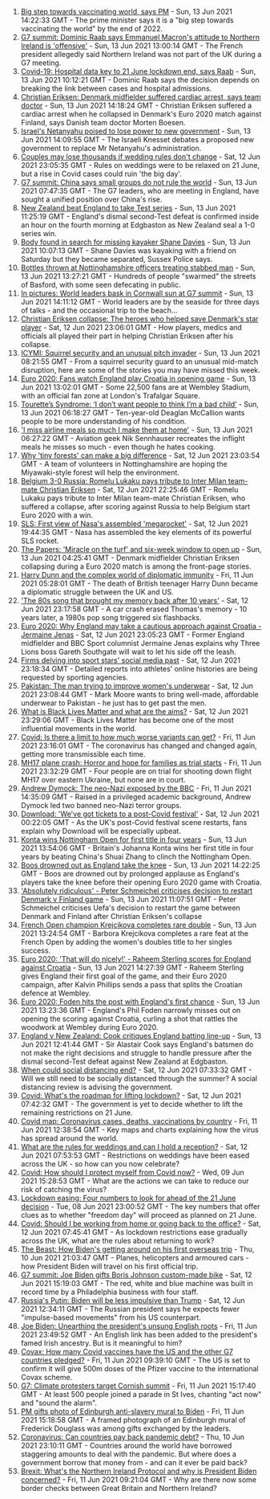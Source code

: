 1. [ Big step towards vaccinating world, says PM](https://www.bbc.co.uk/news/uk-57461640) - Sun, 13 Jun 2021 14:22:33 GMT - The prime minister says it is a "big step towards vaccinating the world" by the end of 2022.
2. [G7 summit: Dominic Raab says Emmanuel Macron's attitude to Northern Ireland is 'offensive'](https://www.bbc.co.uk/news/uk-politics-57460077) - Sun, 13 Jun 2021 13:00:14 GMT - The French president allegedly said Northern Ireland was not part of the UK during a G7 meeting.
3. [Covid-19: Hospital data key to 21 June lockdown end, says Raab](https://www.bbc.co.uk/news/uk-57459373) - Sun, 13 Jun 2021 10:12:21 GMT - Dominic Raab says the decision depends on breaking the link between cases and hospital admissions.
4. [Christian Eriksen: Denmark midfielder suffered cardiac arrest, says team doctor](https://www.bbc.co.uk/sport/football/57458630) - Sun, 13 Jun 2021 14:18:24 GMT - Christian Eriksen suffered a cardiac arrest when he collapsed in Denmark's Euro 2020 match against Finland, says Danish team doctor Morten Boesen.
5. [Israel's Netanyahu poised to lose power to new government](https://www.bbc.co.uk/news/world-middle-east-57396990) - Sun, 13 Jun 2021 14:09:55 GMT - The Israeli Knesset debates a proposed new government to replace Mr Netanyahu's administration.
6. [Couples may lose thousands if wedding rules don't change](https://www.bbc.co.uk/news/business-57443284) - Sat, 12 Jun 2021 23:05:35 GMT - Rules on weddings were to be relaxed on 21 June, but a rise in Covid cases could ruin 'the big day'.
7. [G7 summit: China says small groups do not rule the world](https://www.bbc.co.uk/news/world-asia-china-57458822) - Sun, 13 Jun 2021 07:47:35 GMT - The G7 leaders, who are meeting in England, have sought a unified position over China's rise.
8. [New Zealand beat England to take Test series](https://www.bbc.co.uk/sport/cricket/57460194) - Sun, 13 Jun 2021 11:25:19 GMT - England's dismal second-Test defeat is confirmed inside an hour on the fourth morning at Edgbaston as New Zealand seal a 1-0 series win.
9. [Body found in search for missing kayaker Shane Davies](https://www.bbc.co.uk/news/uk-england-sussex-57459557) - Sun, 13 Jun 2021 10:07:13 GMT - Shane Davies was kayaking with a friend on Saturday but they became separated, Sussex Police says.
10. [Bottles thrown at Nottinghamshire officers treating stabbed man](https://www.bbc.co.uk/news/uk-england-nottinghamshire-57460791) - Sun, 13 Jun 2021 13:27:21 GMT - Hundreds of people "swarmed" the streets of Basford, with some seen defecating in public.
11. [In pictures: World leaders bask in Cornwall sun at G7 summit](https://www.bbc.co.uk/news/uk-57438878) - Sun, 13 Jun 2021 14:11:12 GMT - World leaders are by the seaside for three days of talks - and the occasional trip to the beach...
12. [Christian Eriksen collapse: The heroes who helped save Denmark's star player](https://www.bbc.co.uk/sport/football/57457388) - Sat, 12 Jun 2021 23:06:01 GMT - How players, medics and officials all played their part in helping Christian Eriksen after his collapse.
13. [ICYMI: Squirrel security and an unusual pitch invader](https://www.bbc.co.uk/news/world-57432086) - Sun, 13 Jun 2021 08:21:55 GMT - From a squirrel security guard to an unusual mid-match disruption, here are some of the stories you may have missed this week.
14. [Euro 2020: Fans watch England play Croatia in opening game](https://www.bbc.co.uk/news/uk-57460595) - Sun, 13 Jun 2021 13:02:01 GMT - Some 22,500 fans are at Wembley Stadium, with an official fan zone at London's Trafalgar Square.
15. [Tourette’s Syndrome: ‘I don’t want people to think I’m a bad child’](https://www.bbc.co.uk/news/uk-northern-ireland-57435056) - Sun, 13 Jun 2021 06:18:27 GMT - Ten-year-old Deaglan McCallion wants people to be more understanding of his condition.
16. ['I miss airline meals so much I make them at home'](https://www.bbc.co.uk/news/uk-scotland-glasgow-west-57411754) - Sun, 13 Jun 2021 06:27:22 GMT - Aviation geek Nik Sennhauser recreates the inflight meals he misses so much - even though he hates cooking.
17. [Why 'tiny forests' can make a big difference](https://www.bbc.co.uk/news/uk-england-nottinghamshire-57414105) - Sat, 12 Jun 2021 23:03:54 GMT - A team of volunteers in Nottinghamshire are hoping the Miyawaki-style forest will help the environment.
18. [Belgium 3-0 Russia: Romelu Lukaku pays tribute to Inter Milan team-mate Christian Eriksen](https://www.bbc.co.uk/sport/football/51197540) - Sat, 12 Jun 2021 22:25:46 GMT - Romelu Lukaku pays tribute to Inter Milan team-mate Christian Eriksen, who suffered a collapse, after scoring against Russia to help Belgium start Euro 2020 with a win.
19. [SLS: First view of Nasa's assembled 'megarocket'](https://www.bbc.co.uk/news/science-environment-57446686) - Sat, 12 Jun 2021 19:44:35 GMT - Nasa has assembled the key elements of its powerful SLS rocket.
20. [The Papers: 'Miracle on the turf' and six-week window to open up](https://www.bbc.co.uk/news/blogs-the-papers-57457288) - Sun, 13 Jun 2021 04:25:41 GMT - Denmark midfielder Christian Eriksen collapsing during a Euro 2020 match is among the front-page stories.
21. [Harry Dunn and the complex world of diplomatic immunity](https://www.bbc.co.uk/news/uk-57436513) - Fri, 11 Jun 2021 05:28:01 GMT - The death of British teenager Harry Dunn became a diplomatic struggle between the UK and US.
22. ['The 80s song that brought my memory back after 10 years'](https://www.bbc.co.uk/news/disability-50478524) - Sat, 12 Jun 2021 23:17:58 GMT - A car crash erased Thomas's memory - 10 years later, a 1980s pop song triggered six flashbacks.
23. [Euro 2020: Why England may take a cautious approach against Croatia - Jermaine Jenas](https://www.bbc.co.uk/sport/football/57436330) - Sat, 12 Jun 2021 23:05:23 GMT - Former England midfielder and BBC Sport columnist Jermaine Jenas explains why Three Lions boss Gareth Southgate will wait to let his side off the leash.
24. [Firms delving into sport stars' social media past](https://www.bbc.co.uk/news/uk-57405347) - Sat, 12 Jun 2021 23:18:34 GMT - Detailed reports into athletes' online histories are being requested by sporting agencies.
25. [Pakistan: The man trying to improve women's underwear](https://www.bbc.co.uk/news/world-asia-57268691) - Sat, 12 Jun 2021 23:08:44 GMT - Mark Moore wants to bring well-made, affordable underwear to Pakistan - he just has to get past the men.
26. [What is Black Lives Matter and what are the aims?](https://www.bbc.co.uk/news/explainers-53337780) - Sat, 12 Jun 2021 23:29:06 GMT - Black Lives Matter has become one of the most influential movements in the world.
27. [Covid: Is there a limit to how much worse variants can get?](https://www.bbc.co.uk/news/health-57431420) - Fri, 11 Jun 2021 23:16:01 GMT - The coronavirus has changed and changed again, getting more transmissible each time.
28. [MH17 plane crash: Horror and hope for families as trial starts](https://www.bbc.co.uk/news/world-europe-57443467) - Fri, 11 Jun 2021 23:32:29 GMT - Four people are on trial for shooting down flight MH17 over eastern Ukraine, but none are in court.
29. [Andrew Dymock: The neo-Nazi exposed by the BBC](https://www.bbc.co.uk/news/uk-57406673) - Fri, 11 Jun 2021 14:35:09 GMT - Raised in a privileged academic background, Andrew Dymock led two banned neo-Nazi terror groups.
30. [Download: 'We've got tickets to a post-Covid festival'](https://www.bbc.co.uk/news/uk-england-leicestershire-57387810) - Sat, 12 Jun 2021 00:22:05 GMT - As the UK's post-Covid festival scene restarts, fans explain why Download will be especially upbeat.
31. [Konta wins Nottingham Open for first title in four years](https://www.bbc.co.uk/sport/tennis/57457123) - Sun, 13 Jun 2021 13:54:06 GMT - Britain's Johanna Konta wins her first title in four years by beating China's Shuai Zhang to clinch the Nottingham Open.
32. [Boos drowned out as England take the knee](https://www.bbc.co.uk/sport/football/57461330) - Sun, 13 Jun 2021 14:22:25 GMT - Boos are drowned out by prolonged applause as England's players take the knee before their opening Euro 2020 game with Croatia.
33. ['Absolutely ridiculous' - Peter Schmeichel criticises decision to restart Denmark v Finland game](https://www.bbc.co.uk/sport/football/57458978) - Sun, 13 Jun 2021 11:07:51 GMT - Peter Schmeichel criticises Uefa's decision to restart the game between Denmark and Finland after Christian Eriksen's collapse
34. [French Open champion Krejcikova completes rare double](https://www.bbc.co.uk/sport/tennis/57460937) - Sun, 13 Jun 2021 13:24:54 GMT - Barbora Krejcikova completes a rare feat at the French Open by adding the women's doubles title to her singles success.
35. [Euro 2020: 'That will do nicely!' - Raheem Sterling scores for England against Croatia](https://www.bbc.co.uk/sport/av/football/57461623) - Sun, 13 Jun 2021 14:27:39 GMT - Raheem Sterling gives England their first goal of the game, and their Euro 2020 campaign, after Kalvin Phillips sends a pass that splits the Croatian defence at Wembley.
36. [Euro 2020: Foden hits the post with England's first chance](https://www.bbc.co.uk/sport/av/football/57461620) - Sun, 13 Jun 2021 13:23:36 GMT - England's Phil Foden narrowly misses out on opening the scoring against Croatia, curling a shot that rattles the woodwork at Wembley during Euro 2020.
37. [England v New Zealand: Cook critiques England batting line-up](https://www.bbc.co.uk/sport/av/cricket/57461460) - Sun, 13 Jun 2021 12:41:44 GMT - Sir Alastair Cook says England's batsmen do not make the right decisions and struggle to handle pressure after the dismal second-Test defeat against New Zealand at Edgbaston.
38. [When could social distancing end?](https://www.bbc.co.uk/news/uk-51506729) - Sat, 12 Jun 2021 07:33:32 GMT - Will we still need to be socially distanced through the summer? A social distancing review is advising the government.
39. [Covid: What's the roadmap for lifting lockdown?](https://www.bbc.co.uk/news/explainers-52530518) - Sat, 12 Jun 2021 07:42:32 GMT - The government is yet to decide whether to lift the remaining restrictions on 21 June.
40. [Covid map: Coronavirus cases, deaths, vaccinations by country](https://www.bbc.co.uk/news/world-51235105) - Fri, 11 Jun 2021 12:38:54 GMT - Key maps and charts explaining how the virus has spread around the world.
41. [What are the rules for weddings and can I hold a reception?](https://www.bbc.co.uk/news/explainers-52811509) - Sat, 12 Jun 2021 07:53:53 GMT - Restrictions on weddings have been eased across the UK - so how can you now celebrate?
42. [Covid: How should I protect myself from Covid now?](https://www.bbc.co.uk/news/health-57087517) - Wed, 09 Jun 2021 15:28:53 GMT - What are the actions we can take to reduce our risk of catching the virus?
43. [Lockdown easing: Four numbers to look for ahead of the 21 June decision](https://www.bbc.co.uk/news/57403888) - Tue, 08 Jun 2021 23:00:52 GMT - The key numbers that offer clues as to whether "freedom day" will proceed as planned on 21 June.
44. [Covid: Should I be working from home or going back to the office?](https://www.bbc.co.uk/news/business-52567567) - Sat, 12 Jun 2021 07:45:41 GMT - As lockdown restrictions ease gradually across the UK, what are the rules about returning to work?
45. [The Beast: How Biden's getting around on his first overseas trip](https://www.bbc.co.uk/news/world-us-canada-57424507) - Thu, 10 Jun 2021 21:03:47 GMT - Planes, helicopters and armoured cars - how President Biden will travel on his first official trip.
46. [G7 summit: Joe Biden gifts Boris Johnson custom-made bike](https://www.bbc.co.uk/news/world-us-canada-57453840) - Sat, 12 Jun 2021 15:19:03 GMT - The red, white and blue machine was built in record time by a Philadelphia business with four staff.
47. [Russia's Putin: Biden will be less impulsive than Trump](https://www.bbc.co.uk/news/world-europe-57454358) - Sat, 12 Jun 2021 12:34:11 GMT - The Russian president says he expects fewer "impulse-based movements" from his US counterpart.
48. [Joe Biden: Unearthing the president's unsung English roots](https://www.bbc.co.uk/news/world-us-canada-57394351) - Fri, 11 Jun 2021 23:49:52 GMT - An English link has been added to the president's famed Irish ancestry. But is it meaningful to him?
49. [Covax: How many Covid vaccines have the US and the other G7 countries pledged?](https://www.bbc.co.uk/news/world-55795297) - Fri, 11 Jun 2021 09:39:10 GMT - The US is set to confirm it will give 500m doses of the Pfizer vaccine to the international Covax scheme.
50. [G7: Climate protesters target Cornish summit](https://www.bbc.co.uk/news/uk-england-cornwall-57445814) - Fri, 11 Jun 2021 15:17:40 GMT - At least 500 people joined a parade in St Ives, chanting "act now" and "sound the alarm".
51. [PM gifts photo of Edinburgh anti-slavery mural to Biden](https://www.bbc.co.uk/news/uk-scotland-edinburgh-east-fife-57441825) - Fri, 11 Jun 2021 15:18:58 GMT - A framed photograph of an Edinburgh mural of Frederick Douglass was among gifts exchanged by the leaders.
52. [Coronavirus: Can countries pay back pandemic debt?](https://www.bbc.co.uk/news/57432260) - Thu, 10 Jun 2021 23:10:11 GMT - Countries around the world have borrowed staggering amounts to deal with the pandemic. But where does a government borrow that money from - and can it ever be paid back?
53. [Brexit: What's the Northern Ireland Protocol and why is President Biden concerned?](https://www.bbc.co.uk/news/explainers-53724381) - Fri, 11 Jun 2021 09:21:04 GMT - Why are there now some border checks between Great Britain and Northern Ireland?

